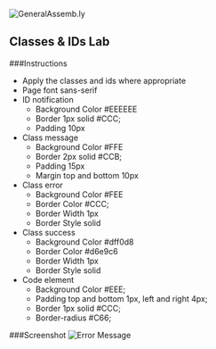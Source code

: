 ![GeneralAssemb.ly](https://github.com/generalassembly/ga-ruby-on-rails-for-devs/raw/master/images/ga.png "GeneralAssemb.ly")

Classes & IDs Lab
------

###Instructions

* Apply the classes and ids where appropriate
* Page font sans-serif
* ID notification
    - Background Color #EEEEEE
    - Border 1px solid #CCC;
    - Padding 10px
* Class message
    - Background Color #FFE
    - Border 2px solid #CCB;
    - Padding 15px
    - Margin top and bottom 10px
* Class error
    - Background Color #FEE
    - Border Color #CCC;
    - Border Width 1px
    - Border Style solid
* Class success
    - Background Color #dff0d8
    - Border Color #d6e9c6
    - Border Width 1px
    - Border Style solid
* Code element
    - Background Color #EEE;
    - Padding top and bottom 1px, left and right 4px;
    - Border 1px solid #CCC;
    - Border-radius #C66;

###Screenshot
![Error Message](https://s3.amazonaws.com/media-p.slid.es/uploads/381267/images/4161093/-Users-wrachell-Sites-ga-fewd-FEWD-course-materials-Week_02_Styling-04_layout-solution-error_message-index.html__1_.png "Error Message")

